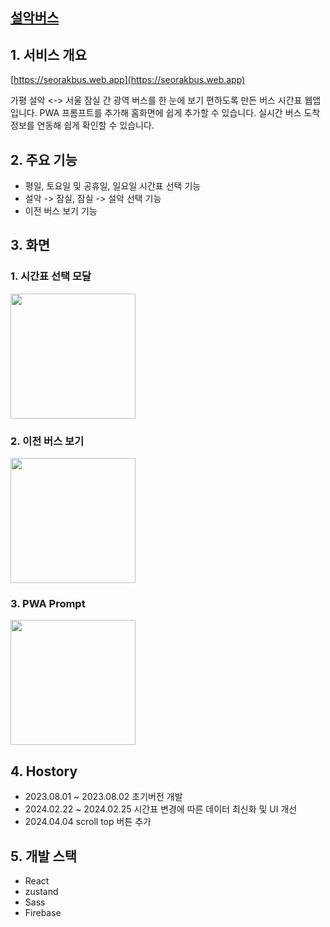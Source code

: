 ## [설악버스](https://seorakbus.web.app)

## 1. 서비스 개요
   
[https://seorakbus.web.app](https://seorakbus.web.app)
   
 가평 설악 <-> 서울 잠실 간 광역 버스를 한 눈에 보기 편하도록 만든 버스 시간표 웹앱입니다.
 PWA 프롬프트를 추가해 홈화면에 쉽게 추가할 수 있습니다.
 실시간 버스 도착 정보를 연동해 쉽게 확인할 수 있습니다.

## 2. 주요 기능
  - 평일, 토요일 및 공휴일, 일요일 시간표 선택 기능
  - 설악 -> 잠실, 잠실 -> 설악 선택 기능
  - 이전 버스 보기 기능

## 3. 화면

### 1. 시간표 선택 모달
<img src="https://github.com/ryxxn/SeorakBus/assets/88328436/4b6a4ab4-45c2-4f1a-b41d-af8c2d1648cb" alt="" width="200" />

### 2. 이전 버스 보기
<img src="https://github.com/ryxxn/SeorakBus/assets/88328436/aa38a9a4-11c5-4234-8dbf-97eddd7d819f" alt="" width="200" />

### 3. PWA Prompt
<img src="https://github.com/ryxxn/SeorakBus/assets/88328436/b0a0cbd9-fa92-4ef4-947c-036e530cc60d" alt="" width="200" />

## 4. Hostory
   - 2023.08.01 ~ 2023.08.02 초기버전 개발
   - 2024.02.22 ~ 2024.02.25 시간표 변경에 따른 데이터 최신화 및 UI 개선
   - 2024.04.04 scroll top 버튼 추가
     
## 5. 개발 스택
   - React
   - zustand
   - Sass
   - Firebase

